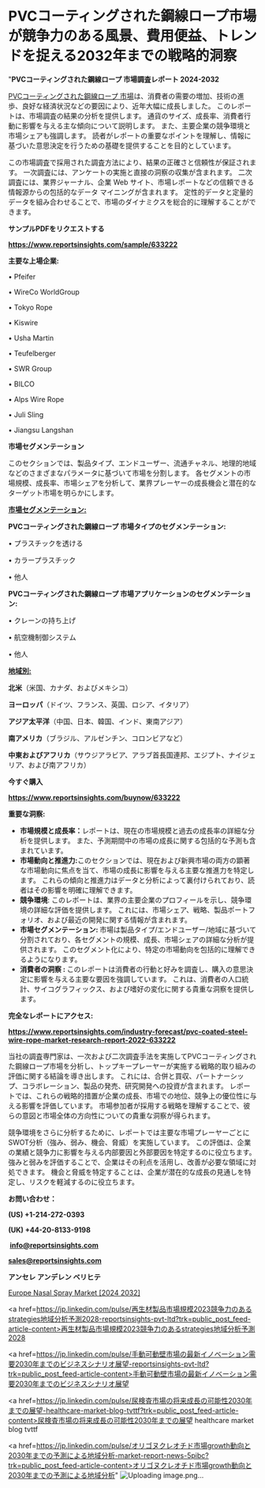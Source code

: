 # PVCコーティングされた鋼線ロープ市場が競争力のある風景、費用便益、トレンドを捉える2032年までの戦略的洞察

"<strong>PVCコーティングされた鋼線ロープ 市場調査レポート 2024-2032</strong>

<a href=https://www.reportsinsights.com/sample/633222>PVCコーティングされた鋼線ロープ 市場</a>は、消費者の需要の増加、技術の進歩、良好な経済状況などの要因により、近年大幅に成長しました。 このレポートは、市場調査の結果の分析を提供します。 通貨のサイズ、成長率、消費者行動に影響を与える主な傾向について説明します。 また、主要企業の競争環境と市場シェアも強調します。 読者がレポートの重要なポイントを理解し、情報に基づいた意思決定を行うための基礎を提供することを目的としています。

この市場調査で採用された調査方法により、結果の正確さと信頼性が保証されます。 一次調査には、アンケートの実施と直接の洞察の収集が含まれます。 二次調査には、業界ジャーナル、企業 Web サイト、市場レポートなどの信頼できる情報源からの包括的なデータ マイニングが含まれます。 定性的データと定量的データを組み合わせることで、市場のダイナミクスを総合的に理解することができます。

<strong><b>サンプルPDFをリクエストする</b></strong>

<a href=https://www.reportsinsights.com/sample/633222><strong><u>https://www.reportsinsights.com/sample/633222</u></strong></a>

<strong>主要な上場企業:</strong>

• Pfeifer

• WireCo WorldGroup

• Tokyo Rope

• Kiswire

• Usha Martin

• Teufelberger

• SWR Group

• BILCO

• Alps Wire Rope

• Juli Sling

• Jiangsu Langshan

<strong>市場セグメンテーション</strong>

このセクションでは、製品タイプ、エンドユーザー、流通チャネル、地理的地域などのさまざまなパラメータに基づいて市場を分割します。 各セグメントの市場規模、成長率、市場シェアを分析して、業界プレーヤーの成長機会と潜在的なターゲット市場を明らかにします。

<strong><u>市場セグメンテーション</u></strong><strong><u>:</u></strong>

<strong>PVCコーティングされた鋼線ロープ 市場タイプのセグメンテーション:</strong>

• プラスチックを透ける

• カラープラスチック

• 他人

<strong>PVCコーティングされた鋼線ロープ 市場アプリケーションのセグメンテーション:</strong>

• クレーンの持ち上げ

• 航空機制御システム

• 他人

<strong><u>地域別</u></strong><strong><u>:</u></strong>

<strong>北米</strong>（米国、カナダ、およびメキシコ）

<strong>ヨーロッパ</strong>（ドイツ、フランス、英国、ロシア、イタリア）

<strong>アジア太平洋</strong>（中国、日本、韓国、インド、東南アジア）

<strong>南アメリカ</strong>（ブラジル、アルゼンチン、コロンビアなど）

<strong>中東およびアフリカ</strong>（サウジアラビア、アラブ首長国連邦、エジプト、ナイジェリア、および南アフリカ）

<strong>今すぐ購入</strong>

<a href=https://www.reportsinsights.com/buynow/633222><strong><u>https://www.reportsinsights.com/buynow/633222</u></strong></a>

<strong>重要な洞察:</strong>
<ul>
  <li><strong>市場規模と成長率：</strong>レポートは、現在の市場規模と過去の成長率の詳細な分析を提供します。 また、予測期間中の市場の成長に関する包括的な予測も含まれています。</li>
  <li><strong>市場動向と推進力:</strong>このセクションでは、現在および新興市場の両方の顕著な市場動向に焦点を当て、市場の成長に影響を与える主要な推進力を特定します。 これらの傾向と推進力はデータと分析によって裏付けられており、読者はその影響を明確に理解できます。</li>
  <li><strong>競争環境</strong>: このレポートは、業界の主要企業のプロフィールを示し、競争環境の詳細な評価を提供します。 これには、市場シェア、戦略、製品ポートフォリオ、および最近の開発に関する情報が含まれます。</li>
  <li><strong>市場セグメンテーション: </strong>市場は製品タイプ/エンドユーザー/地域に基づいて分割されており、各セグメントの規模、成長、市場シェアの詳細な分析が提供されます。 このセグメント化により、特定の市場動向を包括的に理解できるようになります。</li>
  <li><strong>消費者の洞察 : </strong>このレポートは消費者の行動と好みを調査し、購入の意思決定に影響を与える主要な要因を強調しています。 これは、消費者の人口統計、サイコグラフィックス、および嗜好の変化に関する貴重な洞察を提供します。</li>
</ul>
<strong>完全なレポートにアクセス:</strong>

<a href=https://www.reportsinsights.com/industry-forecast/pvc-coated-steel-wire-rope-market-research-report-2022-633222><strong><u><b>https://www.reportsinsights.com/industry-forecast/pvc-coated-steel-wire-rope-market-research-report-2022-633222</b></u></strong></a>

当社の調査専門家は、一次および二次調査手法を実施してPVCコーティングされた鋼線ロープ市場を分析し、トップキープレーヤーが実施する戦略的取り組みの評価に関する結論を導き出します。 これには、合併と買収、パートナーシップ、コラボレーション、製品の発売、研究開発への投資が含まれます。 レポートでは、これらの戦略的措置が企業の成長、市場での地位、競争上の優位性に与える影響を評価しています。 市場参加者が採用する戦略を理解することで、彼らの意図と市場全体の方向性についての貴重な洞察が得られます。

競争環境をさらに分析するために、レポートでは主要な市場プレーヤーごとにSWOT分析（強み、弱み、機会、脅威）を実施しています。 この評価は、企業の業績と競争力に影響を与える内部要因と外部要因を特定するのに役立ちます。 強みと弱みを評価することで、企業はその利点を活用し、改善が必要な領域に対処できます。 機会と脅威を特定することは、企業が潜在的な成長の見通しを特定し、リスクを軽減するのに役立ちます。

<strong>お問い合わせ：</strong>

<strong>(US) +1-214-272-0393</strong>

<strong>(UK) +44-20-8133-9198</strong>

<strong> </strong><a href=info@reportsinsights.com><strong><u>info@reportsinsights.com</u></strong></a>

<a href=sales@reportsinsights.com><strong><u>sales@reportsinsights.com</u></strong></a>

<strong>アンセレ アンデレン ベリヒテ</strong>

<a href=https://www.linkedin.com/pulse/europe-nasal-spray-markets-analysis-decision-makers-4ee2f/>Europe Nasal Spray Market [2024 2032]</a>

<a href=https://jp.linkedin.com/pulse/再生材製品市場規模2023競争力のあるstrategies地域分析予測2028-reportsinsights-pvt-ltd?trk=public_post_feed-article-content>再生材製品市場規模2023競争力のあるstrategies地域分析予測2028</a>

<a href=https://jp.linkedin.com/pulse/手動可動壁市場の最新イノベーション需要2030年までのビジネスシナリオ展望-reportsinsights-pvt-ltd?trk=public_post_feed-article-content>手動可動壁市場の最新イノベーション需要2030年までのビジネスシナリオ展望</a>

<a href=https://jp.linkedin.com/pulse/尿検査市場の将来成長の可能性2030年までの展望-healthcare-market-blog-tvttf?trk=public_post_feed-article-content>尿検査市場の将来成長の可能性2030年までの展望 healthcare market blog tvttf</a>

<a href=https://jp.linkedin.com/pulse/オリゴヌクレオチド市場growth動向と2030年までの予測による地域分析-market-report-news-5pibc?trk=public_post_feed-article-content>オリゴヌクレオチド市場growth動向と2030年までの予測による地域分析</a>"
![Uploading image.png…]()
